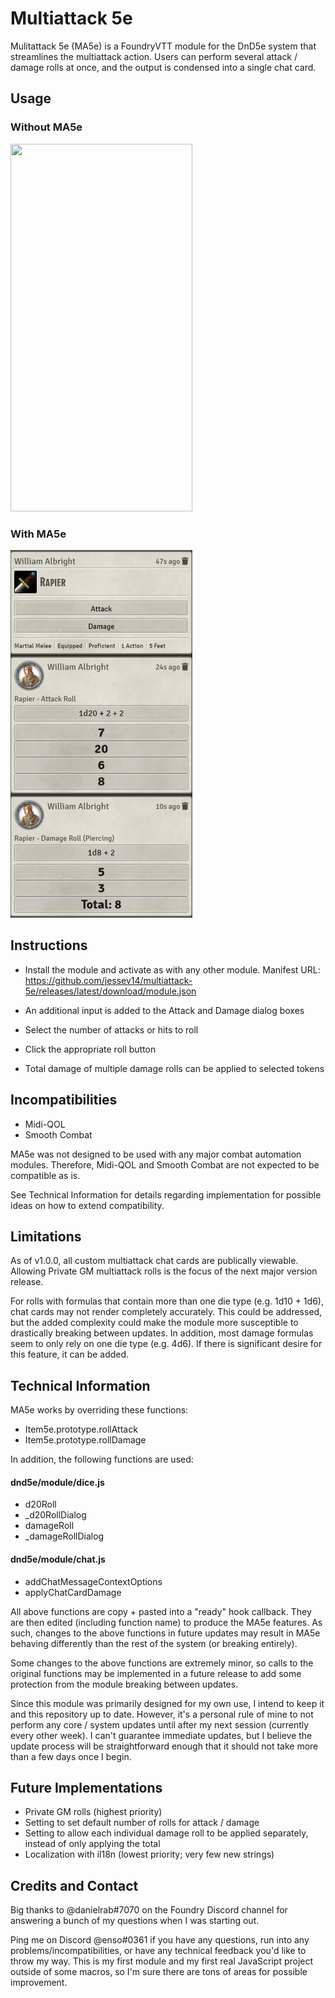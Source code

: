 # Multiattack 5e

Mulitattack 5e (MA5e) is a FoundryVTT module for the DnD5e system that streamlines the multiattack action.
Users can perform several attack / damage rolls at once, and the output is condensed into a single chat card.

## Usage

### Without MA5e 

<img src="/img/default.gif" width="291" height="588"/>

### With MA5e
<img src="/img/package-preview.png" width="291" height="588"/>

## Instructions

* Install the module and activate as with any other module. Manifest URL: https://github.com/jessev14/multiattack-5e/releases/latest/download/module.json

* An additional input is added to the Attack and Damage dialog boxes
* Select the number of attacks or hits to roll
* Click the appropriate roll button
* Total damage of multiple damage rolls can be applied to selected tokens

## Incompatibilities

* Midi-QOL
* Smooth Combat

MA5e was not designed to be used with any major combat automation modules. Therefore, Midi-QOL and Smooth Combat are not expected to be compatible as is.

See Technical Information for details regarding implementation for possible ideas on how to extend compatibility.

## Limitations

As of v1.0.0, all custom multiattack chat cards are publically viewable.
Allowing Private GM multiattack rolls is the focus of the next major version release.

For rolls with formulas that contain more than one die type (e.g. 1d10 + 1d6), chat cards may not render completely accurately.
This could be addressed, but the added complexity could make the module more susceptible to drastically breaking between updates. In addition, most damage formulas seem to only rely on one die type (e.g. 4d6).
If there is significant desire for this feature, it can be added.

## Technical Information

MA5e works by overriding these functions:
* Item5e.prototype.rollAttack
* Item5e.prototype.rollDamage

In addition, the following functions are used:
#### dnd5e/module/dice.js
* d20Roll
* _d20RollDialog
* damageRoll
* _damageRollDialog
#### dnd5e/module/chat.js
* addChatMessageContextOptions
* applyChatCardDamage

All above functions are copy + pasted into a "ready" hook callback.
They are then edited (including function name) to produce the MA5e features. As such, changes to the above functions in future updates may result in MA5e behaving differently than the rest of the system (or breaking entirely).

Some changes to the above functions are extremely minor, so calls to the original functions may be implemented in a future release to add some protection from the module breaking between updates.

Since this module was primarily designed for my own use, I intend to keep it and this repository up to date. However, it's a personal rule of mine to not perform any core / system updates until after my next session (currently every other week). I can't guarantee immediate updates, but I believe the update process will be straightforward enough that it should not take more than a few days once I begin.

## Future Implementations 

* Private GM rolls (highest priority)
* Setting to set default number of rolls for attack / damage
* Setting to allow each individual damage roll to be applied separately, instead of only applying the total
* Localization with il18n (lowest priority; very few new strings)

## Credits and Contact

Big thanks to @danielrab#7070 on the Foundry Discord channel for answering a bunch of my questions when I was starting out.

Ping me on Discord @enso#0361 if you have any questions, run into any problems/incompatibilities, or have any technical feedback you'd like to throw my way. This is my first module and my first real JavaScript project outside of some macros, so I'm sure there are tons of areas for possible improvement.
